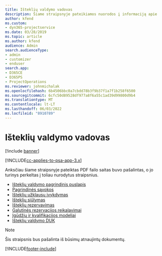 ```yaml
---
title: Išteklių valdymo vadovas
description: Šiame straipsnyje pateikiamos nuorodos į informaciją apie išteklių valdymą naudojant „Project Service Automation“
author: kfend
ms.custom:
- dyn365-projectservice
ms.date: 03/28/2019
ms.topic: article
ms.author: kfend
audience: Admin
search.audienceType:
- admin
- customizer
- enduser
search.app:
- D365CE
- D365PS
- ProjectOperations
ms.reviewer: johnmichalak
ms.openlocfilehash: 6b4506bbc0a7cbdd78b3f9b37f1a7f1b258f6500
ms.sourcegitcommit: 6cfc50d89528df977a8f6a55c1ad39d99800d9b4
ms.translationtype: MT
ms.contentlocale: lt-LT
ms.lasthandoff: 06/03/2022
ms.locfileid: "8910789"
---
```

# <a name="resource-management-guide"></a>Išteklių valdymo vadovas

[!include [banner](../../includes/psa-now-project-operations.md)]

[!INCLUDE[cc-applies-to-psa-app-3.x](../../includes/cc-applies-to-psa-app-3x.md)]

Anksčiau šiame straipsnyje pateiktas PDF failo saitas buvo pašalintas, o jo turinys perkeltas į toliau nurodytus straipsnius.

- [Išteklių valdymo pagrindinis puslapis](../resource-management-home-page.md)
- [Pagrindinės sąvokos](../reports-key-concepts.md)
- [Išteklių užklausų įvykdymas](../resource-management-fulfill-requests.md)
- [Išteklių siūlymas](../resource-management-propose-resources.md)
- [Išteklių rezervavimas](../resource-management-book-resources-scheduleboard.md)
- [Galutinės rezervacijos reikalavimai](../resource-management-softbook-requirements.md)
- [Įgūdžių ir kvalifikacijos modeliai](../resource-management-skills-proficiency.md)
- [Išteklių valdymo DUK](../resource-management-faq.md)

> [!NOTE]
> Šis straipsnis bus pašalinta iš būsimų atnaujintų dokumentų. 


[!INCLUDE[footer-include](../../includes/footer-banner.md)]
